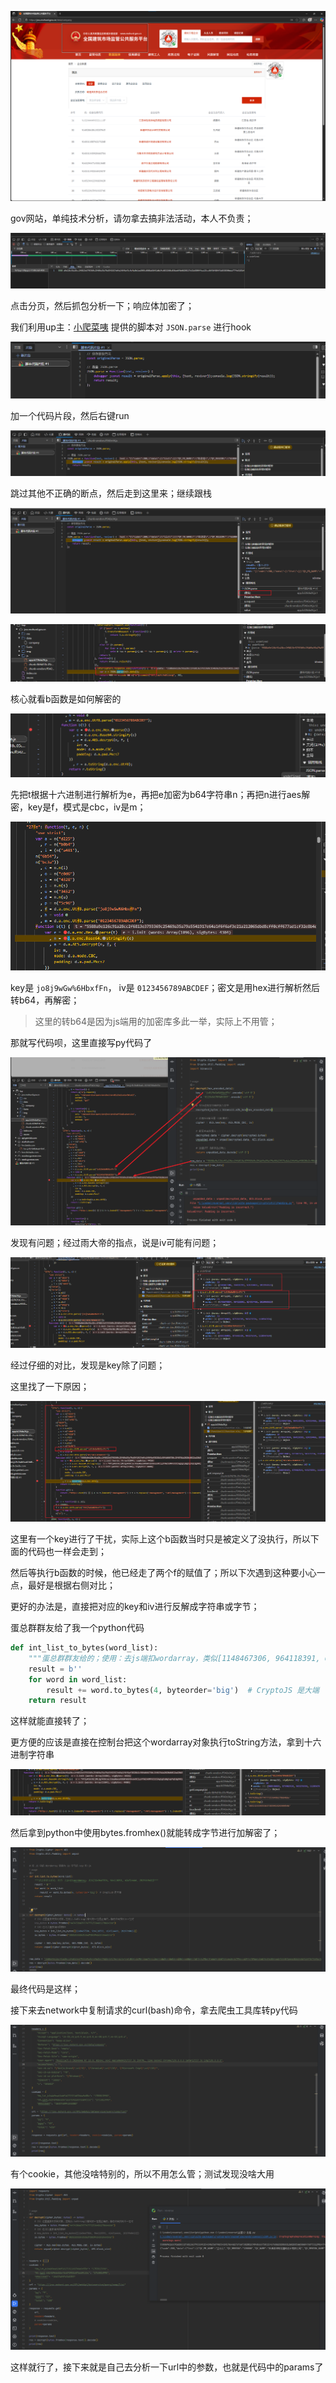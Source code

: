 ![image-20250730023916419](./assets/image-20250730023916419.png)

gov网站，单纯技术分析，请勿拿去搞非法活动，本人不负责；

![image-20250730024026982](./assets/image-20250730024026982.png)

点击分页，然后抓包分析一下；响应体加密了；

我们利用up主：[小爬菜咦](https://space.bilibili.com/3546924980373556/) 提供的脚本对 `JSON.parse` 进行hook

![image-20250730024155507](./assets/image-20250730024155507.png)

加一个代码片段，然后右键run

![image-20250730024354252](./assets/image-20250730024354252.png)

跳过其他不正确的断点，然后走到这里来；继续跟栈

![image-20250730024423731](./assets/image-20250730024423731.png)

![image-20250730024448563](./assets/image-20250730024448563.png)

核心就看b函数是如何解密的

![image-20250730024518392](./assets/image-20250730024518392.png)

先把t根据十六进制进行解析为e，再把e加密为b64字符串n；再把n进行aes解密，key是f，模式是cbc，iv是m；

![image-20250730024738338](./assets/image-20250730024738338.png)

key是 `jo8j9wGw%6HbxfFn`， iv是 `0123456789ABCDEF`；密文是用hex进行解析然后转b64，再解密；

> 这里的转b64是因为js端用的加密库多此一举，实际上不用管；

那就写代码呗，这里直接写py代码了

![86fb3a9cb53124f5ee42e890d6253821](./assets/86fb3a9cb53124f5ee42e890d6253821.png)

发现有问题；经过雨大帝的指点，说是iv可能有问题；

![image-20250730112724484](./assets/image-20250730112724484.png)

经过仔细的对比，发现是key除了问题；

这里找了一下原因；

![image-20250730112814436](./assets/image-20250730112814436.png)

这里有一个key进行了干扰，实际上这个b函数当时只是被定义了没执行，所以下面的代码也一样会走到；

然后等执行b函数的时候，他已经走了两个f的赋值了；所以下次遇到这种要小心一点，最好是根据右侧对比；



更好的办法是，直接把对应的key和iv进行反解成字符串或字节；

蛋总群群友给了我一个python代码

```python
def int_list_to_bytes(word_list):
    """蛋总群群友给的；使用：去js端扣wordarray，类似[1148467306, 964118391, 624314466, 2019968622]"""
    result = b''
    for word in word_list:
        result += word.to_bytes(4, byteorder='big')  # CryptoJS 是大端
    return result
```

这样就能直接转了；



更方便的应该是直接在控制台把这个wordarray对象执行toString方法，拿到十六进制字符串

![image-20250730113113429](./assets/image-20250730113113429.png)

然后拿到python中使用bytes.fromhex()就能转成字节进行加解密了；

![image-20250730113207524](./assets/image-20250730113207524.png)

最终代码是这样；





接下来去network中复制请求的curl(bash)命令，拿去爬虫工具库转py代码

![image-20250730113301919](./assets/image-20250730113301919.png)

有个cookie，其他没啥特别的，所以不用怎么管；测试发现没啥大用

![image-20250730113439914](./assets/image-20250730113439914.png)

这样就行了，接下来就是自己去分析一下url中的参数，也就是代码中的params了